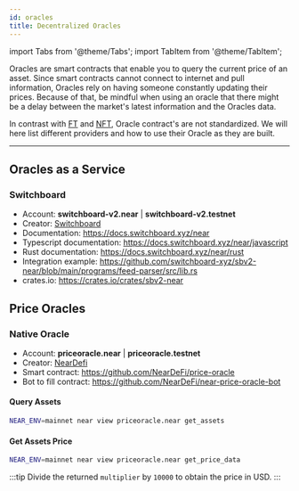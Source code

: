 ```yaml
---
id: oracles
title: Decentralized Oracles
---
```

import Tabs from '@theme/Tabs';
import TabItem from '@theme/TabItem';

Oracles are smart contracts that enable you to query the current price of an asset. Since smart contracts cannot connect to
internet and pull information, Oracles rely on having someone constantly updating their prices. Because of that, be mindful
when using an oracle that there might be a delay between the market's latest information and the Oracles data.

In contrast with [FT](ft.md) and [NFT](nft.md), Oracle contract's are not standardized. We will here list different providers
and how to use their Oracle as they are built.

---

## Oracles as a Service

### Switchboard

- Account: **switchboard-v2.near** | **switchboard-v2.testnet**
- Creator: [Switchboard](https://switchboard.xyz)
- Documentation: https://docs.switchboard.xyz/near
- Typescript documentation: https://docs.switchboard.xyz/near/javascript
- Rust documentation: https://docs.switchboard.xyz/near/rust
- Integration example: https://github.com/switchboard-xyz/sbv2-near/blob/main/programs/feed-parser/src/lib.rs
- crates.io: https://crates.io/crates/sbv2-near

## Price Oracles

### Native Oracle

- Account: **priceoracle.near** | **priceoracle.testnet**
- Creator: [NearDefi](https://github.com/NearDeFi)
- Smart contract: https://github.com/NearDeFi/price-oracle
- Bot to fill contract: https://github.com/NearDeFi/near-price-oracle-bot

#### Query Assets

<Tabs>
  <TabItem value="cli" label="CLI">

  ```bash
  NEAR_ENV=mainnet near view priceoracle.near get_assets
  ```
    
  </TabItem>

<!--  
  <TabItem value="xcc-rs" label="Contract Call">
  ```rs
  pub type AssetId = String;
  #[derive(BorshSerialize, BorshDeserialize, Serialize, Deserialize)]
  #[serde(crate = "near_sdk::serde")]
  pub struct Asset {
      pub reports: Vec<Report>,
      pub emas: Vec<AssetEma>,
  }
  #[ext_contract(price_oracle)]
  trait Oracle {
    fn get_assets(&mut self) -> Vec<(AssetId, Asset)>;
  }
  // Use this call in your method
  let promise = price_oracle::ext("price-oracle.near".parse().unwrap())
    .with_static_gas(Gas(5*TGAS))
    .get_assets();
  ```
  </TabItem> 
-->
</Tabs>

#### Get Assets Price

<Tabs>
  <TabItem value="cli" label="CLI">

  ```bash
  NEAR_ENV=mainnet near view priceoracle.near get_price_data
  ```

  </TabItem>
</Tabs>

:::tip
  Divide the returned `multiplier` by `10000` to obtain the price in USD.
:::

